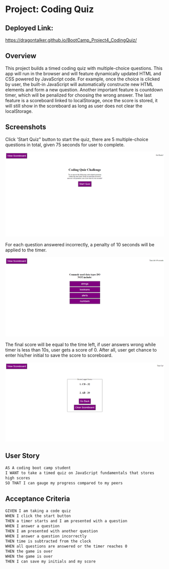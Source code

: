 # Project: Coding Quiz
## Deployed Link: 
https://dragontalker.github.io/BootCamp_Project4_CodingQuiz/

## Overview

This project builds a timed coding quiz with multiple-choice questions. This app will run in the browser and will feature dynamically updated HTML and CSS powered by JavaScript code.  For example, once the choice is clicked by user, the built-in JavaScript will automatically constructe new HTML elements and form a new question. Another important feature is countdown timer, which will be penalized for choosing the wrong answer. The last feature is a scoreboard linked to localStorage, once the score is stored, it will still show in the scoreboard as long as user does not clear the localStorage.

## Screenshots

Click 'Start Quiz" button to start the quiz, there are 5 multiple-choice questions in total, given 75 seconds for user to complete.

![coding quiz screenshot](./Assets/Images/output_1.png)

For each question answered incorrectly, a penalty of 10 seconds will be applied to the timer.

![coding quiz screenshot](./Assets/Images/output_2.png)

The final score will be equal to the time left, if user answers wrong while timer is less than 10s, user gets a score of 0. After all, user get chance to enter his/her initial to save the score to scoreboard.

![coding quiz screenshot](./Assets/Images/output_3.png)

## User Story

```
AS A coding boot camp student
I WANT to take a timed quiz on JavaScript fundamentals that stores high scores
SO THAT I can gauge my progress compared to my peers
```

## Acceptance Criteria

```
GIVEN I am taking a code quiz
WHEN I click the start button
THEN a timer starts and I am presented with a question
WHEN I answer a question
THEN I am presented with another question
WHEN I answer a question incorrectly
THEN time is subtracted from the clock
WHEN all questions are answered or the timer reaches 0
THEN the game is over
WHEN the game is over
THEN I can save my initials and my score
```

